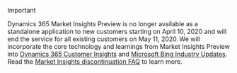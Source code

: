 > [!IMPORTANT]
> Dynamics 365 Market Insights Preview is no longer available as a standalone application to new customers starting on April 10, 2020 and will end the service for all existing customers on May 11, 2020. We will incorporate the core technology and learnings from Market Insights Preview into [Dynamics 365 Customer Insights](https://dynamics.microsoft.com/ai/customer-insights/) and [Microsoft Bing Industry Updates](https://newspro.microsoft.com/baw/homepage). Read the [Market Insights discontinuation FAQ](../market-insights/eos-faq.yml) to learn more.
